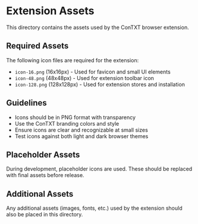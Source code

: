 # Extension Assets

This directory contains the assets used by the ConTXT browser extension.

## Required Assets

The following icon files are required for the extension:

- `icon-16.png` (16x16px) - Used for favicon and small UI elements
- `icon-48.png` (48x48px) - Used for extension toolbar icon
- `icon-128.png` (128x128px) - Used for extension stores and installation

## Guidelines

- Icons should be in PNG format with transparency
- Use the ConTXT branding colors and style
- Ensure icons are clear and recognizable at small sizes
- Test icons against both light and dark browser themes

## Placeholder Assets

During development, placeholder icons are used. These should be replaced with final assets before release.

## Additional Assets

Any additional assets (images, fonts, etc.) used by the extension should also be placed in this directory. 